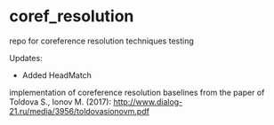 # coref_resolution
repo for coreference resolution techniques testing

Updates:
* Added HeadMatch

implementation of coreference resolution baselines from the paper of Toldova S., Ionov M. (2017): http://www.dialog-21.ru/media/3956/toldovasionovm.pdf
